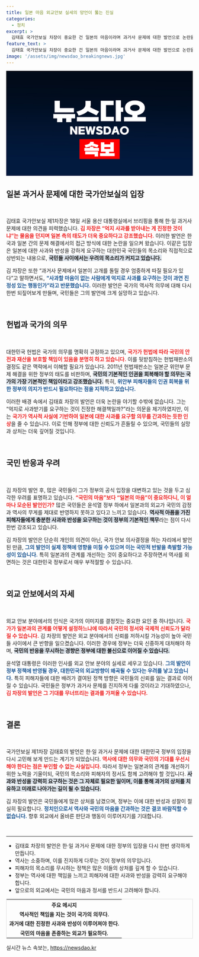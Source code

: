 ```yaml
---
title: 일본 마음 외교안보 실세의 망언이 뚫는 진실
categories:
  - 정치
excerpt: >
  김태효 국가안보실 차장이 중요한 건 일본의 마음이라며 과거사 문제에 대한 발언으로 논란을 일으켰습니다. 윤석열 정부의 역사 왜곡 우려가 커지며 국민들의 목소리가 더욱 높아지고 있습니다.
feature_text: >
  김태효 국가안보실 차장이 중요한 건 일본의 마음이라며 과거사 문제에 대한 발언으로 논란을 일으켰습니다. 윤석열 정부의 역사 왜곡 우려가 커지며 국민들의 목소리가 더욱 높아지고 있습니다.
image: '/assets/img/newsdao_breakingnews.jpg'
---
```


<p><img src="/assets/img/newsdao_breakingnews.jpg" alt="koreaapp 속보" /></p>

<h2 data-ke-size="size26">일본 과거사 문제에 대한 국가안보실의 입장</h2>

<p data-ke-size="size16">&nbsp;</p>

<p>김태효 국가안보실 제1차장은 18일 서울 용산 대통령실에서 브리핑을 통해 한·일 과거사 문제에 대한 의견을 피력했습니다. <b><span style="color: #ee2323;">김 차장은 “억지 사과를 받아내는 게 진정한 것이냐”는 물음을 던지며 일본 측의 태도가 더욱 중요하다고 강조했습니다.</span></b> 이러한 발언은 한국과 일본 간의 문제 해결에서의 접근 방식에 대한 논란을 일으켜 왔습니다. 이같은 입장은 일본에 대한 사과와 반성을 강하게 요구하는 대한민국 국민들의 목소리와 직접적으로 상반되는 내용으로, <b><span style="background-color: #21538527;">국민들 사이에서는 우려의 목소리가 커지고 있습니다.</span></b></p>

<p>김 차장은 또한 “과거사 문제에서 일본이 고개를 돌릴 경우 엄중하게 따질 필요가 있다”고 말하면서도, <b><span style="color: #1a5490;">“사과할 마음이 없는 사람에게 억지로 사과를 요구하는 것이 과연 진정성 있는 행동인가”라고 반문했습니다.</span></b> 이러한 발언은 국가의 역사적 의무에 대해 다시 한번 되짚어보게 만들며, 국민들은 그의 발언에 크게 실망하고 있습니다. <p data-ke-size="size16">&nbsp;</p></p>

<h2 data-ke-size="size26">헌법과 국가의 의무</h2>

<p data-ke-size="size16">&nbsp;</p>

<p>대한민국 헌법은 국가의 의무를 명확히 규정하고 있으며, <b><span style="color: #ee2323;">국가가 헌법에 따라 국민의 안전과 재산을 보호할 책임이 있음을 분명히 하고 있습니다.</span></b> 이를 뒷받침하는 헌법재판소의 결정도 같은 맥락에서 이해할 필요가 있습니다. 2011년 헌법재판소는 일본군 위안부 문제 해결을 위한 정부의 태도를 비판하며, <b><span style="background-color: #21538527;"> 국민의 기본적인 인권을 회복해야 할 의무는 국가의 가장 기본적인 책임이라고 강조했습니다.</span></b> 특히, <b><span style="color: #1a5490;">위안부 피해자들의 인권 회복을 위한 정부의 의지가 반드시 필요하다는 점을 지적하고 있습니다.</span></b></p>

<p>이러한 배경 속에서 김태효 차장의 발언은 더욱 논란을 야기할 수밖에 없습니다. 그는 “억지로 사과받기를 요구하는 것이 진정한 해결책일까?”라는 의문을 제기하였지만, 이는 <b><span style="color: #ee2323;">국가가 역사적 사실에 기반하여 일본에 대한 사과를 요구할 의무를 간과하는 듯한 인상</span></b>을 줄 수 있습니다. 이로 인해 정부에 대한 신뢰도가 흔들릴 수 있으며, 국민들의 실망과 상처는 더욱 깊어질 것입니다. <p data-ke-size="size16">&nbsp;</p></p>

<h2 data-ke-size="size26">국민 반응과 우려</h2>

<p data-ke-size="size16">&nbsp;</p>

<p>김 차장의 발언 후, 많은 국민들이 그가 정부의 공식 입장을 대변하고 있는 것을 두고 심각한 우려를 표명하고 있습니다. <b><span style="color: #ee2323;">“국민의 마음”보다 “일본의 마음”이 중요하다니, 이 얼마나 모순된 발언인가?</span></b> 많은 국민들은 윤석열 정부 하에서 일본과의 외교가 국민의 감정과 역사의 무게를 제대로 반영하지 못하고 있다고 느끼고 있습니다. <b><span style="background-color: #21538527;">역사적 아픔을 가진 피해자들에게 충분한 사과와 반성을 요구하는 것이 정부의 기본적인 책무</span></b>라는 점이 다시 한번 강조되고 있습니다.</p>

<p>김 차장의 발언은 단순히 개인의 의견이 아닌, 국가 안보 의사결정을 하는 자리에서 발언된 만큼, <b><span style="color: #1a5490;">그의 발언이 실제 정책에 영향을 미칠 수 있으며 이는 국민적 반발을 촉발할 가능성이 있습니다.</span></b> 특히 일본과의 관계를 개선하는 것이 중요하다고 주장하면서 역사를 외면하는 것은 대한민국 정부로서 매우 부적절할 수 있습니다. <p data-ke-size="size16">&nbsp;</p></p>

<h2 data-ke-size="size26">외교 안보에서의 자세</h2>

<p data-ke-size="size16">&nbsp;</p>

<p>외교 안보 분야에서의 인식은 국가의 이미지를 결정짓는 중요한 요인 중 하나입니다. <b><span style="color: #ee2323;">국가가 일본과의 관계를 어떻게 설정하느냐에 따라서 국민의 정서와 국제적 신뢰도가 달라질 수 있습니다.</span></b> 김 차장의 발언은 외교 분야에서의 신뢰를 저하시킬 가능성이 높아 국민들 사이에서 큰 반향을 일으켰습니다. 이러한 경우에 정부는 더욱 신중하게 대처해야 하며, <b><span style="background-color: #21538527;">국민의 반응을 무시하는 경향은 정부에 대한 불신으로 이어질 수 있습니다.</span></b></p>

<p>윤석열 대통령은 이러한 인사를 외교 안보 분야의 실세로 세우고 있습니다. <b><span style="color: #1a5490;">그의 발언이 정부 정책에 반영될 경우, 대한민국의 외교방향이 왜곡될 수 있다는 우려를 낳고 있습니다.</span></b> 특히 피해자들에 대한 배려가 결여된 정책 방향은 국민들의 신뢰를 잃는 결과로 이어질 수 있습니다. 국민들은 정부가 과거사 문제를 진지하게 다룰 것이라고 기대하였으나, <b><span style="color: #ee2323;">김 차장의 발언은 그 기대를 무너뜨리는 결과를 가져올 수 있습니다.</span></b> <p data-ke-size="size16">&nbsp;</p></p>

<h2 data-ke-size="size26">결론</h2>

<p data-ke-size="size16">&nbsp;</p>

<p>국가안보실 제1차장 김태효의 발언은 한·일 과거사 문제에 대한 대한민국 정부의 입장을 다시 고민해 보게 만드는 계기가 되었습니다. <b><span style="color: #ee2323;">역사에 대한 의무와 국민의 기대를 우선시해야 한다는 점은 부인할 수 없는 사실입니다.</span></b> 따라서 정부는 일본과의 관계를 개선하기 위한 노력을 기울이되, 국민의 목소리와 피해자의 정서도 함께 고려해야 할 것입니다. <b><span style="background-color: #21538527;">사과와 반성을 강력히 요구하는 것은 그 자체로 필요한 일이며, 이를 통해 과거의 상처를 치유하고 미래로 나아가는 길이 될 수 있습니다.</span></b></p>

<p>김 차장의 발언은 국민들에게 많은 상처를 남겼으며, 정부는 이에 대한 반성과 성찰이 절실히 필요합니다. <b><span style="color: #1a5490;">정치인으로서 역사와 국민의 마음을 간과하는 것은 결코 바람직할 수 없습니다.</span></b> 향후 외교에서 올바른 판단과 행동이 이루어지기를 기대합니다. <p data-ke-size="size16">&nbsp;</p></p>

<hr>

<ul>
    <li>김태효 차장의 발언은 한·일 과거사 문제에 대한 정부의 입장을 다시 한번 생각하게 만듭니다.</li>
    <li>역사는 소중하며, 이를 진지하게 다루는 것이 정부의 의무입니다.</li>
    <li>피해자의 목소리를 무시하는 정책은 많은 이들의 상처를 깊게 할 수 있습니다.</li>
    <li>정부는 역사에 대한 책임을 느끼고 피해자에 대한 사과와 반성을 강력히 요구해야 합니다.</li>
    <li>앞으로의 외교에서는 국민의 마음과 정서를 반드시 고려해야 합니다.</li>
</ul>

<table style="width:100%; border: 1px solid #ddd;">
  <tr>
    <th style="text-align: center;">주요 메시지</th>
  </tr>
  <tr>
    <td style="text-align: center; height: 17px;"><b>역사적인 책임을 지는 것이 국가의 의무다.</b></td>
  </tr>
  <tr>
    <td style="text-align: center; height: 17px;"><b>과거에 대한 진정한 사과와 반성이 이루어져야 한다.</b></td>
  </tr>
  <tr>
    <td style="text-align: center; height: 17px;"><b>국민의 마음을 존중하는 외교가 필요하다.</b></td>
  </tr>
</table>
실시간 뉴스 속보는, <a href="https://newsdao.kr" rel="dofollow">https://newsdao.kr</a>


